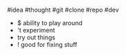 #idea #thought #git #clone #repo #dev

- $ ability to play around
- 't experiment
- try out things
- ! good for fixing stuff
